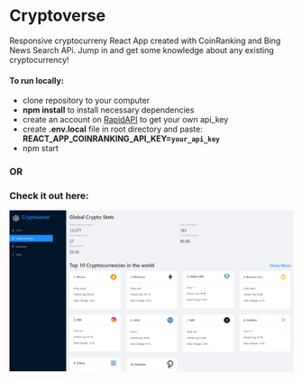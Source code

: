 # Cryptoverse

Responsive cryptocurreny React App created with CoinRanking and Bing News Search APi. Jump in and get some knowledge about any existing cryptocurrency!

#### To run locally:

- clone repository to your computer
- **npm install** to install necessary dependencies
- create an account on <a href="https://rapidapi.com">RapidAPI</a> to get your own api_key
- create **.env.local** file in root directory and paste: **REACT_APP_COINRANKING_API_KEY=`your_api_key`**
- npm start

### OR

### Check it out here:

<a href="https://adamptk.github.io/cryptoverse" target="_blank"><img src="public/cryptoverse.png" alt="cryptoverse" /></a>

